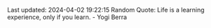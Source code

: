 Last updated: 2024-04-02 19:22:15
Random Quote: Life is a learning experience, only if you learn. - Yogi Berra